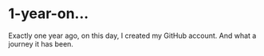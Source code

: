 # 1-year-on...
Exactly one year ago, on this day, I created my GitHub account. And what a journey it has been.
